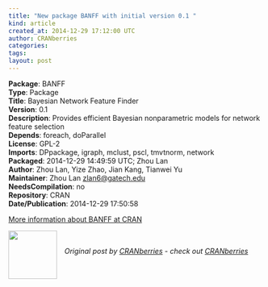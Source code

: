 ```yaml
---
title: "New package BANFF with initial version 0.1 "
kind: article
created_at: 2014-12-29 17:12:00 UTC
author: CRANberries
categories: 
tags: 
layout: post
---
```

<strong>Package</strong>: BANFF<br>
<strong>Type</strong>: Package<br>
<strong>Title</strong>: Bayesian Network Feature Finder<br>
<strong>Version</strong>: 0.1<br>
<strong>Description</strong>: Provides efficient Bayesian nonparametric models for network feature selection<br>
<strong>Depends</strong>: foreach, doParallel<br>
<strong>License</strong>: GPL-2<br>
<strong>Imports</strong>: DPpackage, igraph, mclust, pscl, tmvtnorm, network<br>
<strong>Packaged</strong>: 2014-12-29 14:49:59 UTC; Zhou Lan<br>
<strong>Author</strong>: Zhou Lan, Yize Zhao, Jian Kang, Tianwei Yu<br>
<strong>Maintainer</strong>: Zhou Lan <zlan6@gatech.edu><br>
<strong>NeedsCompilation</strong>: no<br>
<strong>Repository</strong>: CRAN<br>
<strong>Date/Publication</strong>: 2014-12-29 17:50:58<br>

<p>
<a href="http://cran.r-project.org/web/packages/BANFF/index.html">More information about BANFF at CRAN</a><div class="author">
  <img src="" style="width: 96px; height: 96;">
  <span style="position: absolute; padding: 32px 15px;">
    <i>Original post by <a href="http://twitter.com/">CRANberries</a> - check out <a href="http://dirk.eddelbuettel.com/cranberries">CRANberries   </a></i>
  </span>
</div>
